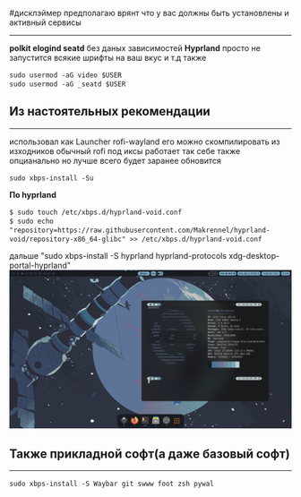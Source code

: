 #дисклэймер предполагаю врянт что у вас должны быть установлены и активный сервисы
_______________________________________________________________________________________
**polkit elogind seatd** без даных зависимостей **Hyprland** просто не запустится всякие шрифты на ваш вкус и т.д
также

```
sudo usermod -aG video $USER
sudo usermod -aG _seatd $USER
```

## Из настоятельных рекомендации
_______________________________________________________________________________________
использовал как Launcher rofi-wayland его можно скомпилировать из 
изходников обычный rofi под иксы работает так себе также опцианально но лучше всего будет заранее обновится

```
sudo xbps-install -Su
```

**По hyprland**

```
$ sudo touch /etc/xbps.d/hyprland-void.conf
$ sudo echo "repository=https://raw.githubusercontent.com/Makrennel/hyprland-void/repository-x86_64-glibc" >> /etc/xbps.d/hyprland-void.conf
```
дальше "sudo xbps-install -S hyprland hyprland-protocols xdg-desktop-portal-hyprland"
![img1](hypr-catppuccin.png)

## Также прикладной софт(а даже базовый софт)
_______________________________________________________________________________________

```
sudo xbps-install -S Waybar git swww foot zsh pywal
```
